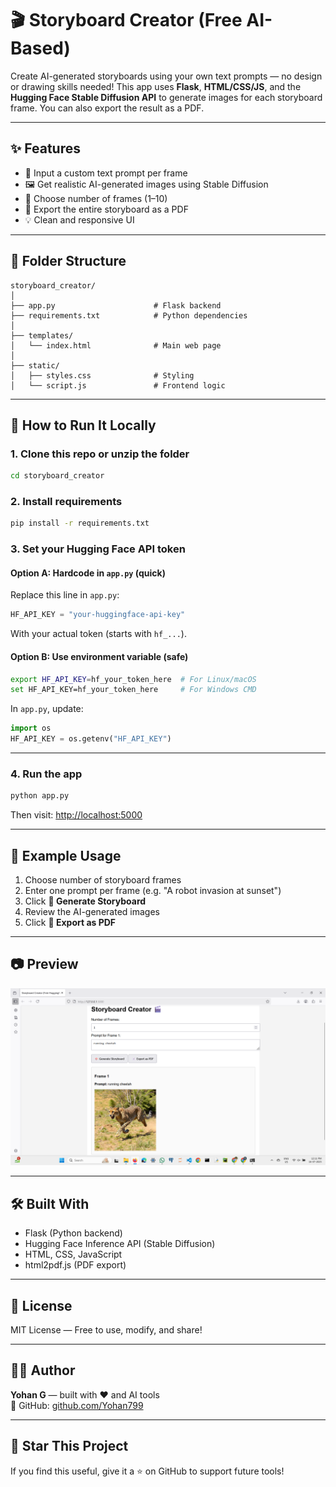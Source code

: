 # 🎬 Storyboard Creator (Free AI-Based)

Create AI-generated storyboards using your own text prompts — no design or drawing skills needed! This app uses **Flask**, **HTML/CSS/JS**, and the **Hugging Face Stable Diffusion API** to generate images for each storyboard frame. You can also export the result as a PDF.

---

## ✨ Features

- 🧠 Input a custom text prompt per frame
- 🖼️ Get realistic AI-generated images using Stable Diffusion
- 🔢 Choose number of frames (1–10)
- 📄 Export the entire storyboard as a PDF
- 💡 Clean and responsive UI

---

## 📁 Folder Structure

```
storyboard_creator/
│
├── app.py                      # Flask backend
├── requirements.txt            # Python dependencies
│
├── templates/
│   └── index.html              # Main web page
│
├── static/
│   ├── styles.css              # Styling
│   └── script.js               # Frontend logic
```

---

## 🚀 How to Run It Locally

### 1. Clone this repo or unzip the folder

```bash
cd storyboard_creator
```

### 2. Install requirements

```bash
pip install -r requirements.txt
```

### 3. Set your Hugging Face API token

#### Option A: Hardcode in `app.py` (quick)
Replace this line in `app.py`:

```python
HF_API_KEY = "your-huggingface-api-key"
```

With your actual token (starts with `hf_...`).

#### Option B: Use environment variable (safe)
```bash
export HF_API_KEY=hf_your_token_here  # For Linux/macOS
set HF_API_KEY=hf_your_token_here     # For Windows CMD
```

In `app.py`, update:
```python
import os
HF_API_KEY = os.getenv("HF_API_KEY")
```

---

### 4. Run the app

```bash
python app.py
```

Then visit: [http://localhost:5000](http://localhost:5000)

---

## 🧪 Example Usage

1. Choose number of storyboard frames
2. Enter one prompt per frame (e.g. "A robot invasion at sunset")
3. Click **🎨 Generate Storyboard**
4. Review the AI-generated images
5. Click **📄 Export as PDF**

---

## 📷 Preview

![Storyboard Demo](https://github.com/yohan799/StoryBoard_Creator/blob/main/demo.png/)

---

## 🛠️ Built With

- Flask (Python backend)
- Hugging Face Inference API (Stable Diffusion)
- HTML, CSS, JavaScript
- html2pdf.js (PDF export)

---

## 📌 License

MIT License — Free to use, modify, and share!

---

## 🙋‍♂️ Author

**Yohan G** — built with ❤️ and AI tools  
🔗 GitHub: [github.com/Yohan799](https://github.com/Yohan799)

---

## 🌟 Star This Project

If you find this useful, give it a ⭐ on GitHub to support future tools!
